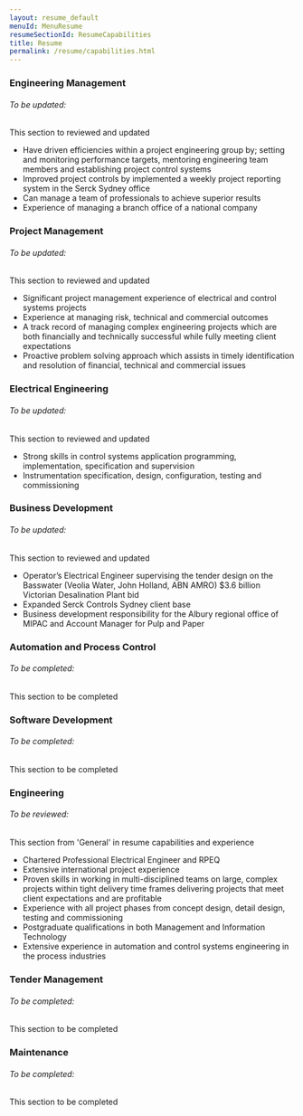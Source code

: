 ```yaml
---
layout: resume_default
menuId: MenuResume
resumeSectionId: ResumeCapabilities
title: Resume
permalink: /resume/capabilities.html
---
```


<div class="container">

<div class="row">

<div class="col-md-6">            
<div markdown="1">

### Engineering Management

<div class="alert alert-warning">
  <div class="">
    <h6 class="alert-heading">To be updated: </h6>
    <p class="">This section to reviewed and updated</p>
  </div>
</div>

- Have driven efficiencies within a project engineering group by; setting and monitoring performance targets, mentoring engineering team members and establishing project control systems
- Improved project controls by implemented a weekly project reporting system in the Serck Sydney office
- Can manage a team of professionals to achieve superior results
- Experience of managing a branch office of a national company

### Project Management

<div class="alert alert-warning">
  <div class="">
    <h6 class="alert-heading">To be updated: </h6>
    <p class="">This section to reviewed and updated</p>
  </div>
</div>

- Significant project management experience of electrical and control systems projects
- Experience at managing risk, technical and commercial outcomes
- A track record of managing complex engineering projects which are both financially and technically successful while fully meeting client expectations
- Proactive problem solving approach which assists in timely identification and resolution of financial, technical and commercial issues

### Electrical Engineering

<div class="alert alert-warning">
  <div class="">
    <h6 class="alert-heading">To be updated: </h6>
    <p class="">This section to reviewed and updated</p>
  </div>
</div>

- Strong skills in control systems application programming, implementation, specification and supervision
- Instrumentation specification, design, configuration, testing and commissioning

### Business Development

<div class="alert alert-warning">
  <div class="">
    <h6 class="alert-heading">To be updated: </h6>
    <p class="">This section to reviewed and updated</p>
  </div>
</div>

- Operator’s Electrical Engineer supervising the tender design on the Basswater (Veolia Water, John Holland, ABN AMRO) $3.6 billion Victorian Desalination Plant bid
- Expanded Serck Controls Sydney client base
- Business development responsibility for the Albury regional office of MIPAC and Account Manager for Pulp and Paper

</div>
</div>

<div class="col-md-6">            
<div markdown="1">

### Automation and Process Control

<div class="alert alert-warning">
  <div class="">
    <h6 class="alert-heading">To be completed: </h6>
    <p class="">This section to be completed</p>
  </div>
</div>

### Software Development

<div class="alert alert-warning">
  <div class="">
    <h6 class="alert-heading">To be completed: </h6>
    <p class="">This section to be completed</p>
  </div>
</div>

### Engineering

<div class="alert alert-warning">
  <div class="">
    <h6 class="alert-heading">To be reviewed: </h6>
    <p class="">This section from 'General' in resume capabilities and experience</p>
  </div>
</div>

- Chartered Professional Electrical Engineer and RPEQ
- Extensive international project experience
- Proven skills in working in multi-disciplined teams on large, complex projects within tight delivery time frames delivering projects that meet client expectations and are profitable
- Experience with all project phases from concept design, detail design, testing and commissioning
- Postgraduate qualifications in both Management and Information Technology
- Extensive experience in automation and control systems engineering in the process industries

### Tender Management

<div class="alert alert-warning">
  <div class="">
    <h6 class="alert-heading">To be completed: </h6>
    <p class="">This section to be completed</p>
  </div>
</div>

### Maintenance

<div class="alert alert-warning">
  <div class="">
    <h6 class="alert-heading">To be completed: </h6>
    <p class="">This section to be completed</p>
  </div>
</div>



</div>
</div>
